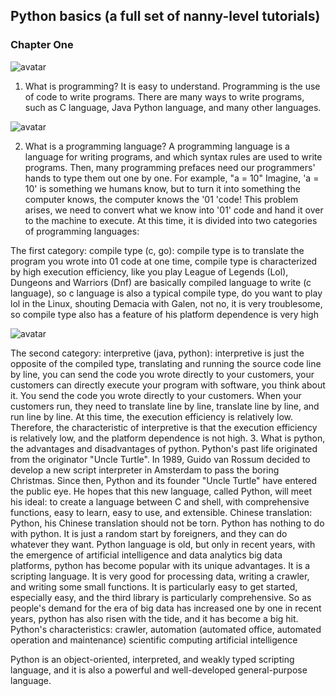 ##  Python basics (a full set of nanny-level tutorials) 

###  Chapter One 

![avatar]( 86a2bfd0069f4326bfefd6fd1f77336a.jpeg) 

1. What is programming? It is easy to understand. Programming is the use of code to write programs. There are many ways to write programs, such as C language, Java Python language, and many other languages. 

![avatar]( 7171a7cc057b46c09140ad303b0d660c.jpeg) 

  2. What is a programming language? A programming language is a language for writing programs, and which syntax rules are used to write programs. Then, many programming prefaces need our programmers' hands to type them out one by one. For example, "a = 10" Imagine, 'a = 10' is something we humans know, but to turn it into something the computer knows, the computer knows the '01 'code! This problem arises, we need to convert what we know into '01' code and hand it over to the machine to execute. At this time, it is divided into two categories of programming languages: 

The first category: compile type (c, go): compile type is to translate the program you wrote into 01 code at one time, compile type is characterized by high execution efficiency, like you play League of Legends (Lol), Dungeons and Warriors (Dnf) are basically compiled language to write (c language), so c language is also a typical compile type, do you want to play lol in the Linux, shouting Demacia with Galen, not no, it is very troublesome, so compile type also has a feature of his platform dependence is very high 

![avatar]( a209b6131d45424d81667edad3b6d89d.jpeg) 

 The second category: interpretive (java, python): interpretive is just the opposite of the compiled type, translating and running the source code line by line, you can send the code you wrote directly to your customers, your customers can directly execute your program with software, you think about it. You send the code you wrote directly to your customers. When your customers run, they need to translate line by line, translate line by line, and run line by line. At this time, the execution efficiency is relatively low. Therefore, the characteristic of interpretive is that the execution efficiency is relatively low, and the platform dependence is not high. 3. What is python, the advantages and disadvantages of python. Python's past life originated from the originator "Uncle Turtle". In 1989, Guido van Rossum decided to develop a new script interpreter in Amsterdam to pass the boring Christmas. Since then, Python and its founder "Uncle Turtle" have entered the public eye. He hopes that this new language, called Python, will meet his ideal: to create a language between C and shell, with comprehensive functions, easy to learn, easy to use, and extensible. Chinese translation: Python, his Chinese translation should not be torn. Python has nothing to do with python. It is just a random start by foreigners, and they can do whatever they want. Python language is old, but only in recent years, with the emergence of artificial intelligence and data analytics big data platforms, python has become popular with its unique advantages. It is a scripting language. It is very good for processing data, writing a crawler, and writing some small functions. It is particularly easy to get started, especially easy, and the third library is particularly comprehensive. So as people's demand for the era of big data has increased one by one in recent years, python has also risen with the tide, and it has become a big hit. Python's characteristics: crawler, automation (automated office, automated operation and maintenance) scientific computing artificial intelligence 

Python is an object-oriented, interpreted, and weakly typed scripting language, and it is also a powerful and well-developed general-purpose language. 


